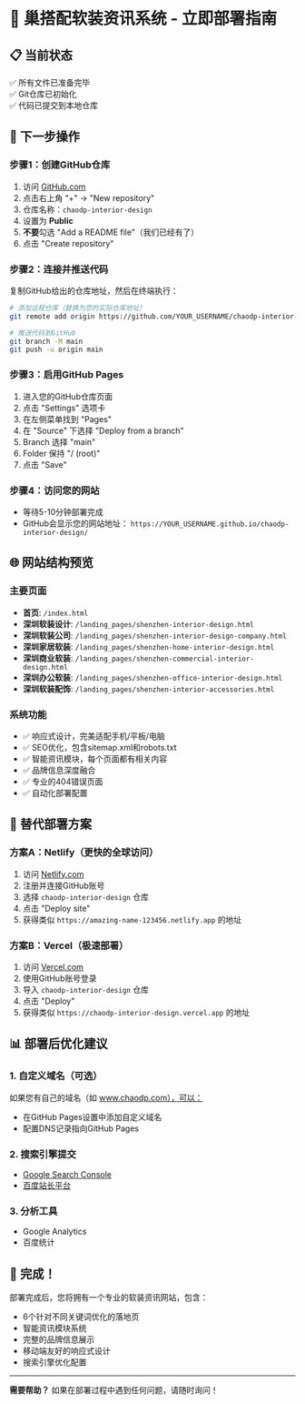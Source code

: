 # 🚀 巢搭配软装资讯系统 - 立即部署指南

## 📋 当前状态
✅ 所有文件已准备完毕  
✅ Git仓库已初始化  
✅ 代码已提交到本地仓库  

## 🎯 下一步操作

### 步骤1：创建GitHub仓库
1. 访问 [GitHub.com](https://github.com)
2. 点击右上角 "+" → "New repository"
3. 仓库名称：`chaodp-interior-design`
4. 设置为 **Public**
5. **不要**勾选 "Add a README file"（我们已经有了）
6. 点击 "Create repository"

### 步骤2：连接并推送代码
复制GitHub给出的仓库地址，然后在终端执行：

```bash
# 添加远程仓库（替换为您的实际仓库地址）
git remote add origin https://github.com/YOUR_USERNAME/chaodp-interior-design.git

# 推送代码到GitHub
git branch -M main
git push -u origin main
```

### 步骤3：启用GitHub Pages
1. 进入您的GitHub仓库页面
2. 点击 "Settings" 选项卡
3. 在左侧菜单找到 "Pages"
4. 在 "Source" 下选择 "Deploy from a branch"
5. Branch 选择 "main"
6. Folder 保持 "/ (root)"
7. 点击 "Save"

### 步骤4：访问您的网站
- 等待5-10分钟部署完成
- GitHub会显示您的网站地址：
  `https://YOUR_USERNAME.github.io/chaodp-interior-design/`

## 🌐 网站结构预览

### 主要页面
- **首页**: `/index.html`
- **深圳软装设计**: `/landing_pages/shenzhen-interior-design.html`
- **深圳软装公司**: `/landing_pages/shenzhen-interior-design-company.html`
- **深圳家居软装**: `/landing_pages/shenzhen-home-interior-design.html`
- **深圳商业软装**: `/landing_pages/shenzhen-commercial-interior-design.html`
- **深圳办公软装**: `/landing_pages/shenzhen-office-interior-design.html`
- **深圳软装配饰**: `/landing_pages/shenzhen-interior-accessories.html`

### 系统功能
- ✅ 响应式设计，完美适配手机/平板/电脑
- ✅ SEO优化，包含sitemap.xml和robots.txt
- ✅ 智能资讯模块，每个页面都有相关内容
- ✅ 品牌信息深度融合
- ✅ 专业的404错误页面
- ✅ 自动化部署配置

## 🔧 替代部署方案

### 方案A：Netlify（更快的全球访问）
1. 访问 [Netlify.com](https://netlify.com)
2. 注册并连接GitHub账号
3. 选择 `chaodp-interior-design` 仓库
4. 点击 "Deploy site"
5. 获得类似 `https://amazing-name-123456.netlify.app` 的地址

### 方案B：Vercel（极速部署）
1. 访问 [Vercel.com](https://vercel.com)
2. 使用GitHub账号登录
3. 导入 `chaodp-interior-design` 仓库
4. 点击 "Deploy"
5. 获得类似 `https://chaodp-interior-design.vercel.app` 的地址

## 📊 部署后优化建议

### 1. 自定义域名（可选）
如果您有自己的域名（如 www.chaodp.com），可以：
- 在GitHub Pages设置中添加自定义域名
- 配置DNS记录指向GitHub Pages

### 2. 搜索引擎提交
- [Google Search Console](https://search.google.com/search-console)
- [百度站长平台](https://ziyuan.baidu.com)

### 3. 分析工具
- Google Analytics
- 百度统计

## 🎉 完成！

部署完成后，您将拥有一个专业的软装资讯网站，包含：
- 6个针对不同关键词优化的落地页
- 智能资讯模块系统
- 完整的品牌信息展示
- 移动端友好的响应式设计
- 搜索引擎优化配置

---

**需要帮助？** 如果在部署过程中遇到任何问题，请随时询问！